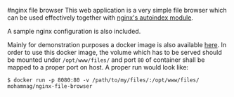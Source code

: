 #nginx file browser
This web application is a very simple file browser which can be used
effectively together with [nginx's autoindex module](http://nginx.org/en/docs/http/ngx_http_autoindex_module.html).

A sample nginx configuration is also included.

Mainly for demonstration purposes a docker image is also available [here](https://hub.docker.com/r/mohamnag/nginx-file-browser/).
In order to use this docker image, the volume which has to be served should
be mounted under `/opt/www/files/` and port `80` of container shall be mapped
to a proper port on host. A proper run would look like:

```
$ docker run -p 8080:80 -v /path/to/my/files/:/opt/www/files/ mohamnag/nginx-file-browser
```